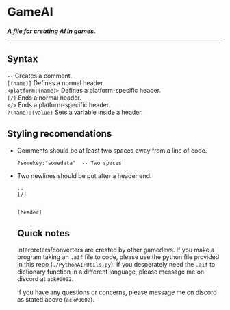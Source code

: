 # GameAI
***A file for creating AI in games.***

---

## Syntax
`--` Creates a comment.  
`[(name)]` Defines a normal header.  
`<platform:(name)>` Defines a platform-specific header.  
`[/]` Ends a normal header.  
`</>` Ends a platform-specific header.  
`?(name):(value)` Sets a variable inside a header.  

## Styling recomendations
- Comments should be at least two spaces away from a line of code.

  ```
  ?somekey:"somedata"  -- Two spaces
  ```
- Two newlines should be put after a header end.  
  ```
  ...
  [/]
  
  
  [header]
  ```
  
  ## Quick notes
  Interpreters/converters are created by other gamedevs. If you make a program taking an `.aif` file to code, please use the python file provided in this repo (`./PythonAIFUtils.py`). If you desperately need the `.aif` to dictionary function in a different language, please message me on discord at `ack#0002`.
  
  If you have any questions or concerns, please message me on discord as stated above (`ack#0002`).
